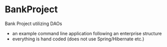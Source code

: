 # BankProject
Bank Project utilizing DAOs

- an example command line application following an enterprise structure
- everything is hand coded (does not use Spring/Hibernate etc.)
